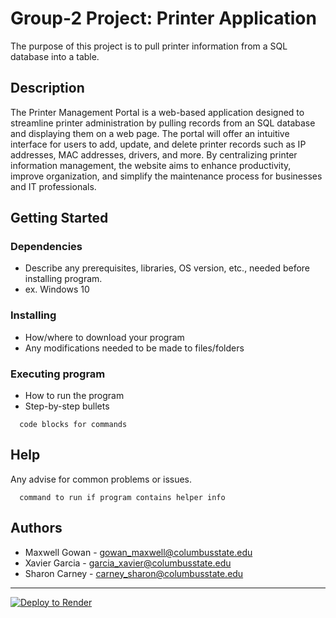 # Group-2 Project: Printer Application
The purpose of this project is to pull printer information from a SQL database into a table.


## Description
The Printer Management Portal is a web-based application designed to streamline printer administration by pulling records from an SQL database and displaying them on a web page. The portal will offer an intuitive interface for users to add, update, and delete printer records such as IP addresses, MAC addresses, drivers, and more. By centralizing printer information management, the website aims to enhance productivity, improve organization, and simplify the maintenance process for businesses and IT professionals.

## Getting Started
### Dependencies
* Describe any prerequisites, libraries, OS version, etc., needed before installing program.
* ex. Windows 10

### Installing
* How/where to download your program
* Any modifications needed to be made to files/folders

### Executing program
* How to run the program
* Step-by-step bullets

```
  code blocks for commands
  ```

## Help
Any advise for common problems or issues.
``` 
  command to run if program contains helper info
  ```

## Authors
* Maxwell Gowan - gowan_maxwell@columbusstate.edu
* Xavier Garcia - garcia_xavier@columbusstate.edu
* Sharon Carney - carney_sharon@columbusstate.edu

---

[![Deploy to Render](https://render.com/images/deploy-to-render-button.svg)](https://render.com/deploy)
